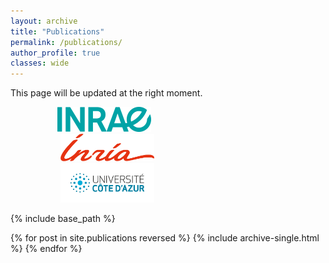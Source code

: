 ```yaml
---
layout: archive
title: "Publications"
permalink: /publications/
author_profile: true
classes: wide
---
```


This page will be updated at the right moment.


<img src="../images/Inrae.png" width="150" hspace="75"> <img src="../images/Inria.png" width="150" hspace="80"> <img src="../images/UCA1.jpg" width="150" hspace="80"><br clear="left">

{% include base_path %}

{% for post in site.publications reversed %}
  {% include archive-single.html %}
{% endfor %}
